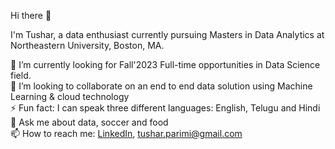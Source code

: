 Hi there 👋

I'm Tushar, a data enthusiast currently pursuing Masters in Data Analytics at Northeastern University, Boston, MA.

🔭 I’m currently looking for Fall'2023 Full-time opportunities in Data Science field.
\
🌱 I’m looking to collaborate on an end to end data solution using Machine Learning & cloud technology
\
⚡ Fun fact: I can speak three different languages: English, Telugu and Hindi
\
💬 Ask me about data, soccer and food
\
📫 How to reach me: [LinkedIn](www.linkedin.com/in/tushar-sai), tushar.parimi@gmail.com

